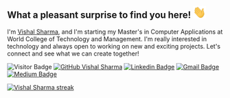 ## What a pleasant surprise to find you here! <img src="https://github.com/mrvishalsharma01/mrvishalsharma01/blob/main/wave.gif" width="30">   

I'm [Vishal Sharma](https://www.linkedin.com/in/vishalksh/), and I'm starting my Master's in Computer Applications at World College of Technology and Management. I'm really interested in technology and always open to working on new and exciting projects. Let's connect and see what we can create together!

![Visitor Badge](https://visitor-badge.laobi.icu/badge?page_id=mrvishalsharma01.mrvishalsharma01)
[![GitHub Vishal Sharma](https://img.shields.io/github/followers/VishalSharma?label=follow&style=social)](https://github.com/mrvishalsharma01)
[![Linkedin Badge](https://img.shields.io/badge/-VishalSharma-blue?style=flat-square&logo=Linkedin&logoColor=white&link=https://www.linkedin.com/in/vishalksh/)](https://www.linkedin.com/in/vishalksh/)
[![Gmail Badge](https://img.shields.io/badge/-VishalSharma-c14438?style=flat-square&logo=Gmail&logoColor=white&link=mailto:outreach.vishal@gmail.com)](outreach.vishal@gmail.com)
[![Medium Badge](https://img.shields.io/badge/-@VishalSharma-03a57a?style=flat-square&labelColor=000000&logo=Medium&link=https://medium.com/@outreach.vishal)](https://medium.com/@outreach.vishal)



<!---
mrvishalsharma01/mrvishalsharma01 is a ✨ special ✨ repository because its `README.md` (this file) appears on your GitHub profile.
You can click the Preview link to take a look at your changes.
--->
<p>
<a href="https://github.com/mrvishalsharma01/github-readme-streak-stats">
<img title="🔥 Get streak stats for your profile at git.io/streak-stats" alt="Vishal Sharma streak" src="https://github-readme-streak-stats.herokuapp.com/?user=mrvishalsharma01&theme=black-ice&hide_border=true&stroke=0000&background=060A0CD0"/>
</a>
</p>
